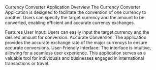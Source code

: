 Currency Converter Application
Overview
The Currency Converter Application is designed to facilitate the conversion of one currency to another. Users can specify the target currency and the amount to be converted, enabling efficient and accurate currency exchanges.

Features
User Input: Users can easily input the target currency and the desired amount for conversion.
Accurate Conversion: The application provides the accurate exchange rate of the major currencys to ensure accurate conversions.
User-Friendly Interface: The interface is intuitive, allowing for a seamless user experience.
This application serves as a valuable tool for individuals and businesses engaged in international transactions or travel.
